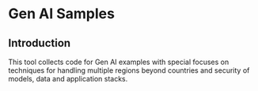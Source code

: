 # Gen AI Samples

## Introduction

This tool collects code for Gen AI examples with special focuses on techniques for handling multiple regions beyond countries and security of models, data and application stacks.
